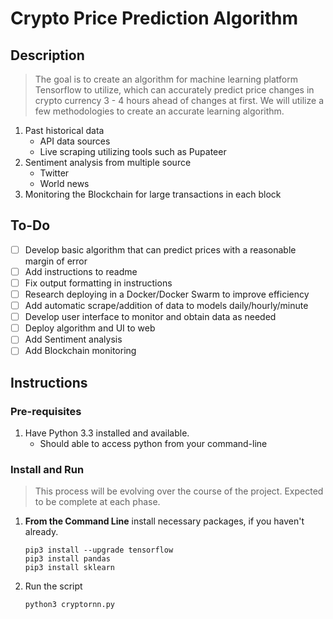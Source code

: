 # Crypto Price Prediction Algorithm

## Description
> The goal is to create an algorithm for machine learning platform Tensorflow to utilize, which can accurately predict price changes in crypto currency 3 - 4 hours ahead of changes at first. We will utilize a few methodologies to create an accurate learning algorithm.
  1. Past historical data
      * API data sources
      * Live scraping utilizing tools such as Pupateer
  1. Sentiment analysis from multiple source
      * Twitter
      * World news
  1. Monitoring the Blockchain for large transactions in each block


## To-Do
- [ ] Develop basic algorithm that can predict prices with a reasonable margin of error
- [ ] Add instructions to readme
- [ ] Fix output formatting in instructions
- [ ] Research deploying in a Docker/Docker Swarm to improve efficiency
- [ ] Add automatic scrape/addition of data to models daily/hourly/minute
- [ ] Develop user interface to monitor and obtain data as needed
- [ ] Deploy algorithm and UI to web
- [ ] Add Sentiment analysis
- [ ] Add Blockchain monitoring

## Instructions
### Pre-requisites
  1. Have Python 3.3 installed and available.
      * Should able to access python from your command-line
### Install and Run
> This process will be evolving over the course of the project. Expected to be complete at each phase.
  1. **From the Command Line** install necessary packages, if you haven't already.
      ```
      pip3 install --upgrade tensorflow
      pip3 install pandas
      pip3 install sklearn
      ```
  1. Run the script
      ```
      python3 cryptornn.py
      ```